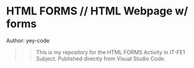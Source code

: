 # HTML FORMS // HTML Webpage w/ forms

Author: yey-code

>> This is my repository for the HTML FORMS Activity in IT-FE1 Subject. Published directly from Visual Studio Code.

